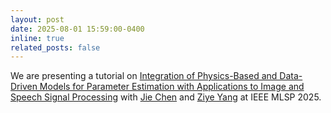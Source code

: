 ```yaml
---
layout: post
date: 2025-08-01 15:59:00-0400
inline: true
related_posts: false
---
```


We are presenting a tutorial on <a href="https://2025.ieeemlsp.org/en/TUTORIALS.html">Integration of Physics-Based and Data-Driven Models for Parameter Estimation with Applications to Image and Speech Signal Processing</a> with <a href="https://www.jie-chen.com/">Jie Chen</a> and <a href="https://scholar.google.com/citations?user=s7oxh5cAAAAJ&hl=zh-CN">Ziye Yang</a> at IEEE MLSP 2025.
